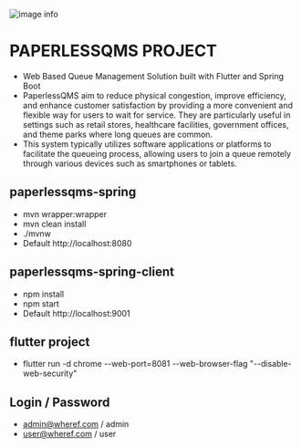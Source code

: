 ![image info](https://wheref.com/assets/images/main/paperlessqms.png)

# PAPERLESSQMS PROJECT
* Web Based Queue Management Solution built with Flutter and Spring Boot
* PaperlessQMS aim to reduce physical congestion, improve efficiency, and enhance customer satisfaction by providing a more convenient and flexible way for users to wait for service. They are particularly useful in settings such as retail stores, healthcare facilities, government offices, and theme parks where long queues are common.
* This system typically utilizes software applications or platforms to facilitate the queueing process, allowing users to join a queue remotely through various devices such as smartphones or tablets.

## paperlessqms-spring
* mvn wrapper:wrapper
* mvn clean install
* ./mvnw
* Default http://localhost:8080


## paperlessqms-spring-client
* npm install
* npm start
* Default http://localhost:9001

## flutter project
* flutter run -d chrome --web-port=8081 --web-browser-flag "--disable-web-security"

## Login / Password
* admin@wheref.com / admin
* user@wheref.com / user
